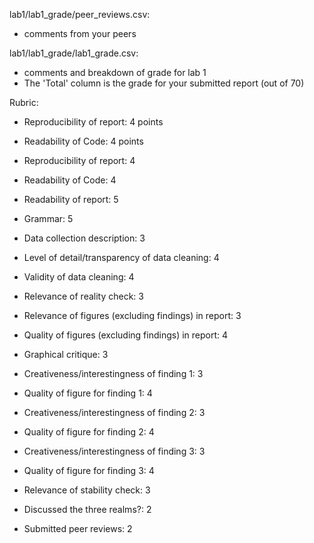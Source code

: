 lab1/lab1_grade/peer_reviews.csv:

- comments from your peers 

lab1/lab1_grade/lab1_grade.csv:

- comments and breakdown of grade for lab 1
- The 'Total' column is the grade for your submitted report (out of 70)

Rubric:

- Reproducibility of report: 4 points

- Readability of Code: 4 points

- Reproducibility of report: 4

- Readability of Code: 4

- Readability of report: 5

- Grammar: 5

- Data collection description: 3

- Level of detail/transparency of data cleaning: 4

- Validity of data cleaning: 4

- Relevance of reality check: 3

- Relevance of figures (excluding findings) in report: 3

- Quality of figures (excluding findings) in report: 4

- Graphical critique: 3

- Creativeness/interestingness of finding 1: 3

- Quality of figure for finding 1: 4

- Creativeness/interestingness of finding 2: 3 

- Quality of figure for finding 2: 4

- Creativeness/interestingness of finding 3: 3

- Quality of figure for finding 3: 4

- Relevance of stability check: 3

- Discussed the three realms?: 2

- Submitted peer reviews: 2
